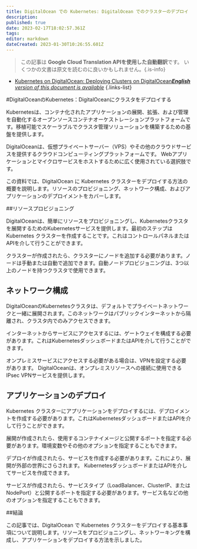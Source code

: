 ```yaml
---
title: DigitalOcean での Kubernetes: DigitalOcean でのクラスターのデプロイ
description: 
published: true
date: 2023-02-17T18:02:57.361Z
tags: 
editor: markdown
dateCreated: 2023-01-30T10:26:55.601Z
---
```


> この記事は **Google Cloud Translation APIを使用した自動翻訳**です。
いくつかの文書は原文を読むのに良いかもしれません。{.is-info}
- [Kubernetes on DigitalOcean: Deploying Clusters on DigitalOcean***English** version of this document is available*](/en/Knowledge-base/Kubernetes/kubernetes-on-digitalocean-deploying-clusters-on-digitalocean)
{.links-list}


#DigitalOceanのKubernetes：DigitalOceanにクラスタをデプロイする

Kubernetesは、コンテナ化されたアプリケーションの展開、拡張、および管理を自動化するオープンソースコンテナオーケストレーションプラットフォームです。移植可能でスケーラブルでクラスタ管理ソリューションを構築するための基盤を提供します。

DigitalOceanは、仮想プライベートサーバー（VPS）やその他のクラウドサービスを提供するクラウドコンピューティングプラットフォームです。 Webアプリケーションとマイクロサービスをホストするために広く使用されている選択肢です。

この資料では、DigitalOcean に Kubernetes クラスターをデプロイする方法の概要を説明します。リソースのプロビジョニング、ネットワーク構成、およびアプリケーションのデプロイメントをカバーします。

##リソースプロビジョニング

DigitalOceanは、簡単にリソースをプロビジョニングし、Kubernetesクラスタを展開するためのKubernetesサービスを提供します。最初のステップは Kubernetes クラスターを作成することです。これはコントロールパネルまたはAPIを介して行うことができます。

クラスターが作成されたら、クラスターにノードを追加する必要があります。ノードは手動または自動で追加できます。自動ノードプロビジョニングは、3つ以上のノードを持つクラスタで使用できます。

## ネットワーク構成

DigitalOceanのKubernetesクラスタは、デフォルトでプライベートネットワークと一緒に展開されます。このネットワークはパブリックインターネットから隔離され、クラスタ内でのみアクセスできます。

インターネットからサービスにアクセスするには、ゲートウェイを構成する必要があります。これはKubernetesダッシュボードまたはAPIを介して行うことができます。

オンプレミスサービスにアクセスする必要がある場合は、VPNを設定する必要があります。 DigitalOceanは、オンプレミスリソースへの接続に使用できるIPsec VPNサービスを提供します。

## アプリケーションのデプロイ

Kubernetes クラスターにアプリケーションをデプロイするには、デプロイメントを作成する必要があります。これはKubernetesダッシュボードまたはAPIを介して行うことができます。

展開が作成されたら、使用するコンテナイメージと公開するポートを指定する必要があります。環境変数やその他のオプションを指定することもできます。

デプロイが作成されたら、サービスを作成する必要があります。これにより、展開が外部の世界にさらされます。 KubernetesダッシュボードまたはAPIを介してサービスを作成できます。

サービスが作成されたら、サービスタイプ（LoadBalancer、ClusterIP、またはNodePort）と公開するポートを指定する必要があります。サービス名などの他のオプションを指定することもできます。

##結論

この記事では、DigitalOcean で Kubernetes クラスターをデプロイする基本事項について説明します。リソースをプロビジョニングし、ネットワーキングを構成し、アプリケーションをデプロイする方法を示しました。